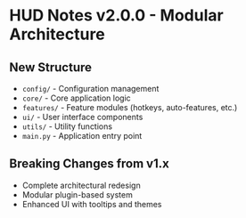 # HUD Notes v2.0.0 - Modular Architecture

## New Structure

- `config/` - Configuration management
- `core/` - Core application logic  
- `features/` - Feature modules (hotkeys, auto-features, etc.)
- `ui/` - User interface components
- `utils/` - Utility functions
- `main.py` - Application entry point

## Breaking Changes from v1.x

- Complete architectural redesign
- Modular plugin-based system
- Enhanced UI with tooltips and themes
